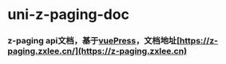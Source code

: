 # uni-z-paging-doc
### z-paging api文档，基于[vuePress](https://vuepress.vuejs.org)，文档地址[https://z-paging.zxlee.cn/](https://z-paging.zxlee.cn)
 
